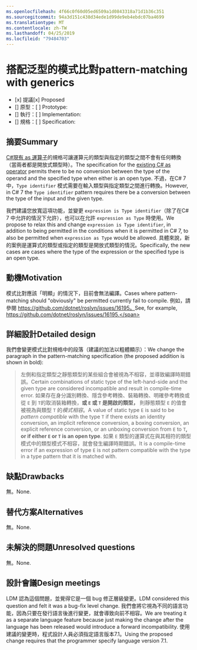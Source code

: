 ```yaml
---
ms.openlocfilehash: 4f66c0f60d05ed6509a1d0843318a71d1b36c351
ms.sourcegitcommit: 94a3d151c438d34ede1d99de9eb4ebdc07ba4699
ms.translationtype: MT
ms.contentlocale: zh-TW
ms.lasthandoff: 04/25/2019
ms.locfileid: "79484703"
---
```

# <a name="pattern-matching-with-generics"></a><span data-ttu-id="f71cb-101">搭配泛型的模式比對</span><span class="sxs-lookup"><span data-stu-id="f71cb-101">pattern-matching with generics</span></span>

* <span data-ttu-id="f71cb-102">[x] 提議</span><span class="sxs-lookup"><span data-stu-id="f71cb-102">[x] Proposed</span></span>
* <span data-ttu-id="f71cb-103">[] 原型：</span><span class="sxs-lookup"><span data-stu-id="f71cb-103">[ ] Prototype:</span></span>
* <span data-ttu-id="f71cb-104">[] 執行：</span><span class="sxs-lookup"><span data-stu-id="f71cb-104">[ ] Implementation:</span></span>
* <span data-ttu-id="f71cb-105">[] 規格：</span><span class="sxs-lookup"><span data-stu-id="f71cb-105">[ ] Specification:</span></span>

## <a name="summary"></a><span data-ttu-id="f71cb-106">摘要</span><span class="sxs-lookup"><span data-stu-id="f71cb-106">Summary</span></span>
[summary]: #summary

<span data-ttu-id="f71cb-107">[ C#現有 as 運算子](../../spec/expressions.md#the-as-operator)的規格可讓運算元的類型與指定的類型之間不會有任何轉換（當兩者都是開放式類型時）。</span><span class="sxs-lookup"><span data-stu-id="f71cb-107">The specification for the [existing C# as operator](../../spec/expressions.md#the-as-operator) permits there to be no conversion between the type of the operand and the specified type when either is an open type.</span></span> <span data-ttu-id="f71cb-108">不過，在C# 7 中，`Type identifier` 模式需要在輸入類型與指定類型之間進行轉換。</span><span class="sxs-lookup"><span data-stu-id="f71cb-108">However, in C# 7 the `Type identifier` pattern requires there be a conversion between the type of the input and the given type.</span></span>

<span data-ttu-id="f71cb-109">我們建議您放寬這項功能，並變更 `expression is Type identifier`（除了在C# 7 中允許的情況下允許），也可以在允許 `expression as Type` 時使用。</span><span class="sxs-lookup"><span data-stu-id="f71cb-109">We propose to relax this and change `expression is Type identifier`, in addition to being permitted in the conditions when it is permitted in C# 7, to also be permitted when `expression as Type` would be allowed.</span></span> <span data-ttu-id="f71cb-110">具體來說，新的案例是運算式的類型或指定的類型是開放式類型的情況。</span><span class="sxs-lookup"><span data-stu-id="f71cb-110">Specifically, the new cases are cases where the type of the expression or the specified type is an open type.</span></span> 

## <a name="motivation"></a><span data-ttu-id="f71cb-111">動機</span><span class="sxs-lookup"><span data-stu-id="f71cb-111">Motivation</span></span>
[motivation]: #motivation

<span data-ttu-id="f71cb-112">模式比對應該「明顯」的情況下，目前會無法編譯。</span><span class="sxs-lookup"><span data-stu-id="f71cb-112">Cases where pattern-matching should "obviously" be permitted currently fail to compile.</span></span> <span data-ttu-id="f71cb-113">例如，請參閱 https://github.com/dotnet/roslyn/issues/16195。</span><span class="sxs-lookup"><span data-stu-id="f71cb-113">See, for example, https://github.com/dotnet/roslyn/issues/16195.</span></span>

## <a name="detailed-design"></a><span data-ttu-id="f71cb-114">詳細設計</span><span class="sxs-lookup"><span data-stu-id="f71cb-114">Detailed design</span></span>
[design]: #detailed-design

<span data-ttu-id="f71cb-115">我們會變更模式比對規格中的段落（建議的加法以粗體顯示）：</span><span class="sxs-lookup"><span data-stu-id="f71cb-115">We change the paragraph in the pattern-matching specification (the proposed addition is shown in bold):</span></span>

> <span data-ttu-id="f71cb-116">左側和指定類型之靜態類型的某些組合會被視為不相容，並導致編譯時期錯誤。</span><span class="sxs-lookup"><span data-stu-id="f71cb-116">Certain combinations of static type of the left-hand-side and the given type are considered incompatible and result in compile-time error.</span></span> <span data-ttu-id="f71cb-117">如果存在身分識別轉換、隱含參考轉換、裝箱轉換、明確參考轉換或從 `E` 到 `T`的取消裝箱轉換，**或 `E` 或 `T` 是開啟的類型，** 則靜態類型 `E` 的值會被視為與類型 `T` 的*模式相容*。</span><span class="sxs-lookup"><span data-stu-id="f71cb-117">A value of static type `E` is said to be *pattern compatible* with the type `T` if there exists an identity conversion, an implicit reference conversion, a boxing conversion, an explicit reference conversion, or an unboxing conversion from `E` to `T`**, or if either `E` or `T` is an open type**.</span></span> <span data-ttu-id="f71cb-118">如果 `E` 類型的運算式在與其相符的類型模式中的類型模式不相容，就會發生編譯時期錯誤。</span><span class="sxs-lookup"><span data-stu-id="f71cb-118">It is a compile-time error if an expression of type `E` is not pattern compatible with the type in a type pattern that it is matched with.</span></span>

## <a name="drawbacks"></a><span data-ttu-id="f71cb-119">缺點</span><span class="sxs-lookup"><span data-stu-id="f71cb-119">Drawbacks</span></span>
[drawbacks]: #drawbacks

<span data-ttu-id="f71cb-120">無。</span><span class="sxs-lookup"><span data-stu-id="f71cb-120">None.</span></span>

## <a name="alternatives"></a><span data-ttu-id="f71cb-121">替代方案</span><span class="sxs-lookup"><span data-stu-id="f71cb-121">Alternatives</span></span>
[alternatives]: #alternatives

<span data-ttu-id="f71cb-122">無。</span><span class="sxs-lookup"><span data-stu-id="f71cb-122">None.</span></span>

## <a name="unresolved-questions"></a><span data-ttu-id="f71cb-123">未解決的問題</span><span class="sxs-lookup"><span data-stu-id="f71cb-123">Unresolved questions</span></span>
[unresolved]: #unresolved-questions

<span data-ttu-id="f71cb-124">無。</span><span class="sxs-lookup"><span data-stu-id="f71cb-124">None.</span></span>

## <a name="design-meetings"></a><span data-ttu-id="f71cb-125">設計會議</span><span class="sxs-lookup"><span data-stu-id="f71cb-125">Design meetings</span></span>

<span data-ttu-id="f71cb-126">LDM 認為這個問題，並覺得它是一個 bug 修正層級變更。</span><span class="sxs-lookup"><span data-stu-id="f71cb-126">LDM considered this question and felt it was a bug-fix level change.</span></span> <span data-ttu-id="f71cb-127">我們會將它視為不同的語言功能，因為只要在發行語言後進行變更，就會導致向前不相容。</span><span class="sxs-lookup"><span data-stu-id="f71cb-127">We are treating it as a separate language feature because just making the change after the language has been released would introduce a forward incompatibility.</span></span> <span data-ttu-id="f71cb-128">使用建議的變更時，程式設計人員必須指定語言版本7.1。</span><span class="sxs-lookup"><span data-stu-id="f71cb-128">Using the proposed change requires that the programmer specify language version 7.1.</span></span>
